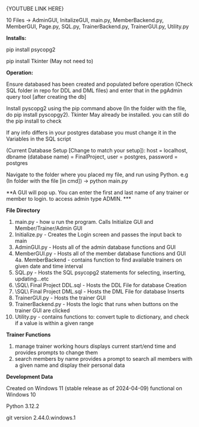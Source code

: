 {YOUTUBE LINK HERE}

10 Files -> AdminGUI, InitalizeGUI, main.py, MemberBackend.py, MemberGUI, Page.py, SQL.py, TrainerBackend.py, TrainerGUI.py, Utility.py

**Installs:**

pip install psycopg2

pip install Tkinter (May not need to)

**Operation:**

Ensure databased has been created and populated before operation (Check SQL folder in repo for DDL and DML files) and enter that in the pgAdmin query tool [after creating the db]

Install pyscopg2 using the pip command above (In the folder with the file, do pip install pyscopgy2). Tkinter May already be installed. you can still do the pip install to check

If any info differs in your postgres database you must change it in the Variables in the SQL script

(Current Database Setup [Change to match your setup]): host = localhost, dbname (database name) = FinalProject, user = postgres, password = postgres

Navigate to the folder where you placed my file, and run using Python. e.g (In folder with the file [in cmd]) -> python main.py

**A GUI will pop up. You can enter the first and last name of any trainer or member to login. to access admin type ADMIN. ***

**File Directory**
1. main.py - how u run the program. Calls Initialize GUI and Member/Trainer/Admin GUI
2. Initialize.py - Creates the Login screen and passes the input back to main
3. AdminGUI.py - Hosts all of the admin database functions and GUI
4. MemberGUI.py - Hosts all of the member database functions and GUI
    4a. MemberBackend - contains function to find available trainers on given date and time interval
5. SQL.py - Hosts the SQL psycopg2 statements for selecting, inserting, updating...etc
6. \SQL\ Final Project DDL.sql - Hosts the DDL File for database Creation
7. \SQL\ Final Project DML.sql - Hosts the DML File for database Inserts
8. TrainerGUI.py - Hosts the trainer GUI
9. TrainerBackend.py - Hosts the logic that runs when buttons on the trainer GUI are clicked
10. Utility.py - contains functions to: convert tuple to dictionary, and check if a value is within a given range

**Trainer Functions**
1. manage trainer working hours
    displays current start/end time and provides prompts to change them
2. search members by name
    provides a prompt to search all members with a given name and display their personal data

**Development Data**

Created on Windows 11 (stable release as of 2024-04-09)
    functional on Windows 10

Python 3.12.2

git version 2.44.0.windows.1
